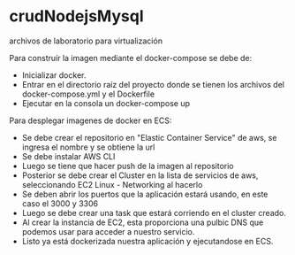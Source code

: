 # crudNodejsMysql
archivos de laboratorio para virtualización

Para construír la imagen mediante el docker-compose se debe de:
- Inicializar docker.
- Entrar en el directorio raíz del proyecto donde se tienen los archivos del docker-compose.yml y el Dockerfile
- Ejecutar en la consola un docker-compose up

Para desplegar imagenes de docker en ECS:

- Se debe crear el repositorio en "Elastic Container Service" de aws, se ingresa el nombre y se obtiene la url
- Se debe instalar AWS CLI
- Luego se tiene que hacer push de la imagen al repositorio
- Posterior se debe crear el Cluster en la lista de servicios de aws, seleccionando EC2 Linux - Networking al hacerlo
- Se deben abrir los puertos que la aplicación estará usando, en este caso el 3000 y 3306
- Luego se debe crear una task que estará corriendo en el cluster creado.
- Al crear la instancia de EC2, esta proporciona una pulbic DNS que podemos usar para acceder a nuestro servicio.
- Listo ya está dockerizada nuestra aplicación y ejecutandose en ECS.
